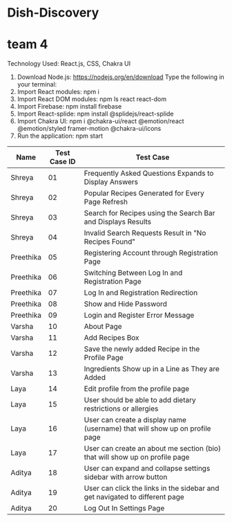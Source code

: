 # Dish-Discovery

# team 4

Technology Used: React.js, CSS, Chakra UI

1. Download Node.js: https://nodejs.org/en/download
   Type the following in your terminal:
3. Import React modules: npm i
4. Import React DOM modules: npm ls react react-dom
5. Import Firebase: npm install firebase
6. Import React-splide: npm install @splidejs/react-splide
7. Import Chakra UI: npm i @chakra-ui/react @emotion/react @emotion/styled framer-motion @chakra-ui/icons
8. Run the application: npm start

| Name      | Test Case ID | Test Case                                                                   |
| --------- | ------------ | --------------------------------------------------------------------------- |
| Shreya    | 01           | Frequently Asked Questions Expands to Display Answers| 
| Shreya    | 02           | Popular Recipes Generated for Every Page Refresh|
| Shreya    | 03           | Search for Recipes using the Search Bar and Displays Results                                        |
| Shreya    | 04           | Invalid Search Requests Result in "No Recipes Found"                                |
| Preethika | 05           | Registering Account through Registration Page                               |
| Preethika | 06           | Switching Between Log In and Registration Page                              |
| Preethika | 07           | Log In and Registration Redirection                                         |
| Preethika | 08           | Show and Hide Password                                                      |
| Preethika | 09           | Login and Register Error Message                                            |
| Varsha    | 10           | About Page                                                                  |
| Varsha    | 11           | Add Recipes Box                                                             |
| Varsha    | 12           | Save the newly added Recipe in the Profile Page                             | 
| Varsha    | 13           | Ingredients Show up in a Line as They are Added                             | 
| Laya      | 14           | Edit profile from the profile page                                          |
| Laya      | 15           | User should be able to add dietary restrictions or allergies                |
| Laya      | 16           | User can create a display name (username) that will show up on profile page |
| Laya      | 17           | User can create an about me section (bio) that will show up on profile page |
| Aditya    | 18           | User can expand and collapse settings sidebar with arrow button             |
| Aditya    | 19           | User can click the links in the sidebar and get navigated to different page |
| Aditya    | 20           | Log Out In Settings Page                                                    |
